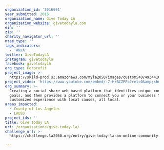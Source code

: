 ```yaml
---
organization_id: '2016091'
year_submitted: 2016
organization_name: Give Today LA
organization_website: givetodayla.com
ein: ''
zip: ''
charity_navigator_url: ''
ntee_type: ''
tags_indicators:
  - '#N/A'
twitter: GiveTodayLA
instagram: givetodayla
facebook: givetodayLA
org_type: Forprofit
project_image: >-
  https://skild-prod.s3.amazonaws.com/myla2050/images/custom540/4934410265741-team91.jpg
project_video: 'https://www.youtube.com/embed/-7-HrBCZPFo?rel=0&amp;showinfo=0'
org_summary: >-
  Creating a social share web-based platform that identifies unique community
  goals, and then provides a platform to connect you or your business to a
  customized experience with local causes, all local.
areas_impacted:
  - County of Los Angeles
  - LAUSD
project_ids: ''
title: Give Today LA
uri: /organizations/give-today-la/
challenge_url: >-
  https://challenge.la2050.org/entry/give-today-la-an-online-community-center-connecting-causes-commerce-and-community-to-do-good!

---
```

